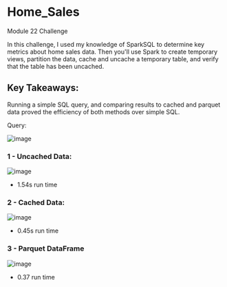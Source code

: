# Home_Sales
Module 22 Challenge

In this challenge, I used my knowledge of SparkSQL to determine key metrics about home sales data. Then you'll use Spark to create temporary views, partition the data, cache and uncache a temporary table, and verify that the table has been uncached.

## Key Takeaways:
Running a simple SQL query, and comparing results to cached and parquet data proved the efficiency of both methods over simple SQL.

Query:

![image](https://github.com/gusmendesbh/Home_Sales/assets/94866814/b307287b-acb3-4308-88d3-9d9140d4b831)

### 1 - Uncached Data: 
 ![image](https://github.com/gusmendesbh/Home_Sales/assets/94866814/aac31069-bee5-4433-9400-ca45fb265f8e)
 - 1.54s run time

### 2 - Cached Data:
![image](https://github.com/gusmendesbh/Home_Sales/assets/94866814/eec2e637-65e2-4631-aabf-12b8af8d80e2)
- 0.45s run time

### 3 - Parquet DataFrame
![image](https://github.com/gusmendesbh/Home_Sales/assets/94866814/6760561f-bde5-40f6-85e2-dbe2ad75d35e)
- 0.37 run time
